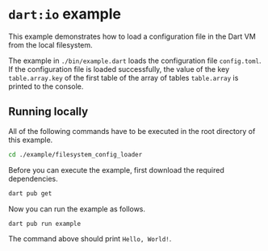 # `dart:io` example

This example demonstrates how to load a configuration file in the Dart VM from the local filesystem.

The example in `./bin/example.dart` loads the configuration file `config.toml`.
If the configuration file is loaded successfully, the value of the key `table.array.key` of the first table of the array of tables `table.array` is printed to the console.

## Running locally

All of the following commands have to be executed in the root directory of this example.

```bash
cd ./example/filesystem_config_loader
```

Before you can execute the example, first download the required dependencies.

```bash
dart pub get
```

Now you can run the example as follows.

```bash
dart pub run example
```

The command above should print `Hello, World!`.
